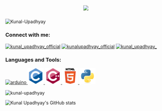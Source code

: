 <h1 align="center">
    <img src="https://readme-typing-svg.herokuapp.com/?lines=Hi,there!👋;I'm+Kunal+Upadhyay...;This+is+my+profile!&center=true&size=25&font=Press+Start+2P&width=700">
</h1>
<p align="left"> <img src="https://komarev.com/ghpvc/?username=Kunal-Upadhyay&label=Profile%20views&color=red&style=flat" alt="Kunal-Upadhyay" /> </p>
<h3 align="left">Connect with me:</h3>
<p align="left">
<a href="https://instagram.com/kunal_upadhyay_official" target="blank"><img align="center" src="https://raw.githubusercontent.com/rahuldkjain/github-profile-readme-generator/master/src/images/icons/Social/instagram.svg" alt="kunal_upadhyay_official" height="40" width="50" /></a>
<a href="https://www.youtube.com/c/kunalupadhyay_official" target="blank"><img align="center" src="https://raw.githubusercontent.com/rahuldkjain/github-profile-readme-generator/master/src/images/icons/Social/youtube.svg" alt="kunalupadhyay_official" height="40" width="50" /></a>
<a href="https://www.hackerrank.com/kunal_upadhyay_" target="blank"><img align="center" src="https://raw.githubusercontent.com/rahuldkjain/github-profile-readme-generator/master/src/images/icons/Social/hackerrank.svg" alt="kunal_upadhyay_" height="40" width="50" /></a>
</p>
<h3 align="left">Languages and Tools:</h3>
<p align="left"> <a href="https://www.arduino.cc/" target="_blank"> <img src="https://cdn.worldvectorlogo.com/logos/arduino-1.svg" alt="arduino" width="50" height="50"/> </a> <a href="https://www.cprogramming.com/" target="_blank"> <img src="https://raw.githubusercontent.com/devicons/devicon/master/icons/c/c-original.svg" alt="c" width="50" height="50"/> </a> <a href="https://www.w3schools.com/cpp/" target="_blank"> <img src="https://raw.githubusercontent.com/devicons/devicon/master/icons/cplusplus/cplusplus-original.svg" alt="cplusplus" width="50" height="50"/> </a> <a href="https://www.w3.org/html/" target="_blank"> <img src="https://raw.githubusercontent.com/devicons/devicon/master/icons/html5/html5-original-wordmark.svg" alt="html5" width="50" height="50"/> </a> <a href="https://www.python.org" target="_blank"> <img src="https://raw.githubusercontent.com/devicons/devicon/master/icons/python/python-original.svg" alt="python" width="50" height="50"/> </a> </p>
<p><img align="center" src="https://github-readme-stats.vercel.app/api/top-langs?username=kunal-upadhyay&show_icons=true&locale=en&layout=compact&theme=radical" alt="kunal-upadhyay" /></p>

![Kunal Upadhyay's GitHub stats](https://github-readme-stats.vercel.app/api?username=Kunal-Upadhyay&count_private=true&show_icons=true&theme=radical)
<!--
**Kunal-Upadhyay/Kunal-Upadhyay** is a ✨ _special_ ✨ repository because its `README.md` (this file) appears on your GitHub profile.
Here are some ideas to get you started:

- 🔭 I’m currently working on ...
- 🌱 I’m currently learning ...
- 👯 I’m looking to collaborate on ...
- 🤔 I’m looking for help with ...
- 💬 Ask me about ...
- 📫 How to reach me: ...
- 😄 Pronouns: ...
- ⚡ Fun fact: ...
-->
